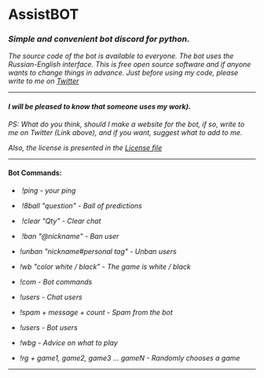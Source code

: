 # AssistBOT
### _Simple and convenient bot discord for python._
_The source code of the bot is available to everyone._
_The bot uses the Russian-English interface._
_This is free open source software and if anyone wants to change things in advance._
_Just before using my code, please write to me on [Twitter](https://twitter.com/MZaytsevCode)_
___
#### _I will be pleased to know that someone uses my work)._
_PS: What do you think, should I make a website for the bot, if so, write to me on Twitter (Link above), and if you want, suggest what to add to me._

_Also, the license is presented in the [License file](https://github.com/MZaytsevCode/AssistBOT/blob/master/LICENSE)_

___
#### Bot Commands:
*  _!ping - your ping_

*  _!8ball "question" - Ball of predictions_

*  _!clear "Qty" - Clear chat_

*  _!ban "@nickname" - Ban user_

*  _!unban "nickname#personal tag" - Unban users_

*  _!wb "color white / black" - The game is white / black_

*  _!com - Bot commands_

*  _!users - Chat users_

*  _!spam + message + count - Spam from the bot_

*  _!users - Bot users_

*  _!wbg - Advice on what to play_

*  _!rg +  game1, game2, game3 ... gameN - Randomly chooses a game_
___
